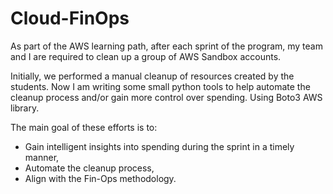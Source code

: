 # Cloud-FinOps

As part of the AWS learning path, after each sprint of the program, my team and I are required to clean up a group of AWS Sandbox accounts.

Initially, we performed a manual cleanup of resources created by the students.
Now I am writing some small python tools to help automate the cleanup process and/or gain more control over spending. Using Boto3 AWS library. 

The main goal of these efforts is to:
- Gain intelligent insights into spending during the sprint in a timely manner,
- Automate the cleanup process,
- Align with the Fin-Ops methodology.
